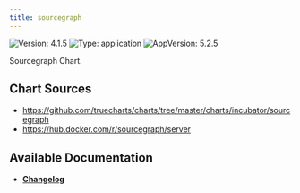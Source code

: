 ```yaml
---
title: sourcegraph
---
```


![Version: 4.1.5](https://img.shields.io/badge/Version-4.1.5-informational?style=flat-square) ![Type: application](https://img.shields.io/badge/Type-application-informational?style=flat-square) ![AppVersion: 5.2.5](https://img.shields.io/badge/AppVersion-5.2.5-informational?style=flat-square)

Sourcegraph Chart.

## Chart Sources

- https://github.com/truecharts/charts/tree/master/charts/incubator/sourcegraph
- https://hub.docker.com/r/sourcegraph/server

## Available Documentation

- [**Changelog**](./CHANGELOG.md)
